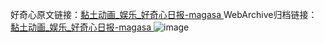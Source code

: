 好奇心原文链接：[黏土动画_娱乐_好奇心日报-magasa ](https://www.qdaily.com/articles/12512.html)
WebArchive归档链接：[黏土动画_娱乐_好奇心日报-magasa ](http://web.archive.org/web/20190623172800/https://www.qdaily.com/articles/12512.html)
![image](http://ww3.sinaimg.cn/large/007d5XDply1g3wjt5xfkwj30u02ss7wh)